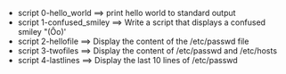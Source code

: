 - script 0-hello_world ==> print hello world to standard  output
- script 1-confused_smiley ==> Write a script that displays a confused smiley "(Ôo)'
- script 2-hellofile ==> Display the content of the /etc/passwd file
- script 3-twofiles ==> Display the content of /etc/passwd and /etc/hosts
- script 4-lastlines ==> Display the last 10 lines of /etc/passwd

